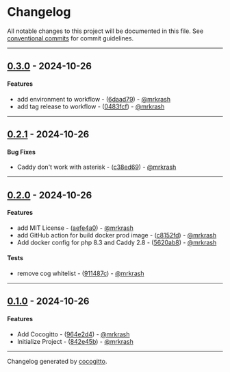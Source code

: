 # Changelog
All notable changes to this project will be documented in this file. See [conventional commits](https://www.conventionalcommits.org/) for commit guidelines.

- - -
## [0.3.0](https://github.com/mrkrash/Docker/compare/0483fcf35ecff45abed0441f7c895379814b663f..0.3.0) - 2024-10-26
#### Features
- add environment to workflow - ([6daad79](https://github.com/mrkrash/Docker/commit/6daad79dfaad939500c1896df30b3299b66c873f)) - [@mrkrash](https://github.com/mrkrash)
- add tag release to workflow - ([0483fcf](https://github.com/mrkrash/Docker/commit/0483fcf35ecff45abed0441f7c895379814b663f)) - [@mrkrash](https://github.com/mrkrash)

- - -

## [0.2.1](https://github.com/mrkrash/Docker/compare/32f896bdfdc1af3eb9f37008ab1fd898129bdcb6..0.2.1) - 2024-10-26
#### Bug Fixes
- Caddy don't work with asterisk - ([c38ed69](https://github.com/mrkrash/Docker/commit/c38ed69ea3641dd2ac9f24b7415019611d4915b3)) - [@mrkrash](https://github.com/mrkrash)

- - -

## [0.2.0](https://github.com/mrkrash/Docker/compare/81dd74d8b8992ce028a1b3fef76f1fef3614f51c..0.2.0) - 2024-10-26
#### Features
- add MIT License - ([aefe4a0](https://github.com/mrkrash/Docker/commit/aefe4a0ce4a39ea0b110875515c622f56a67f9d2)) - [@mrkrash](https://github.com/mrkrash)
- add GitHub action for build docker prod image - ([c8152fd](https://github.com/mrkrash/Docker/commit/c8152fdc79643c6ba902dd972304c8fea9f87721)) - [@mrkrash](https://github.com/mrkrash)
- Add docker config for php 8.3 and Caddy 2.8 - ([5620ab8](https://github.com/mrkrash/Docker/commit/5620ab877b5bb43a092b55d0a46aaf127009a729)) - [@mrkrash](https://github.com/mrkrash)
#### Tests
- remove cog whitelist - ([911487c](https://github.com/mrkrash/Docker/commit/911487ce4daa25881b4f26b5b34bd0d6e16fa923)) - [@mrkrash](https://github.com/mrkrash)

- - -

## [0.1.0](https://github.com/mrkrash/Docker/compare/842e45b4a4a956f7f3f61891e3df79d115a03325..0.1.0) - 2024-10-26
#### Features
- Add Cocogitto - ([964e2d4](https://github.com/mrkrash/Docker/commit/964e2d4306f5573e4d80069ef97594ab03139496)) - [@mrkrash](https://github.com/mrkrash)
- Initialize Project - ([842e45b](https://github.com/mrkrash/Docker/commit/842e45b4a4a956f7f3f61891e3df79d115a03325)) - [@mrkrash](https://github.com/mrkrash)

- - -

Changelog generated by [cocogitto](https://github.com/cocogitto/cocogitto).